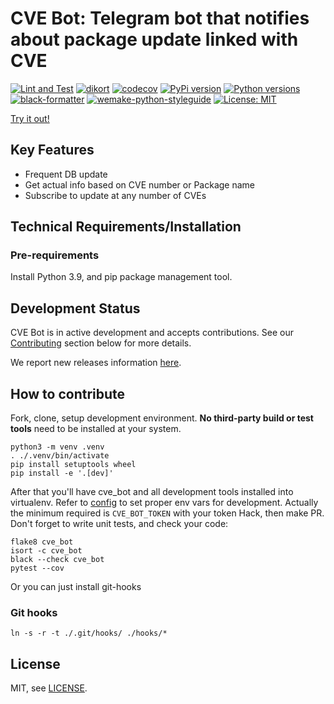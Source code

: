 # CVE Bot: Telegram bot that notifies about package update linked with CVE

[![Lint and Test](https://github.com/weastur/cve_bot/actions/workflows/lint_and_test.yaml/badge.svg)](https://github.com/weastur/cve_bot/actions/workflows/lint_and_test.yaml)
[![dikort](https://github.com/weastur/cve_bot/actions/workflows/dikort.yaml/badge.svg)](https://github.com/weastur/cve_bot/actions/workflows/dikort.yaml)
[![codecov](https://codecov.io/gh/weastur/cve_bot/branch/main/graph/badge.svg)](https://codecov.io/gh/weastur/cve_bot)
[![PyPi version](https://img.shields.io/pypi/v/cve_bot.svg)](https://pypi.org/project/cve_bot/)
[![Python versions](https://img.shields.io/pypi/pyversions/cve_bot)](https://pypi.org/project/cve_bot/)
[![black-formatter](https://img.shields.io/badge/code%20style-black-000000.svg)](https://github.com/psf/black)
[![wemake-python-styleguide](https://img.shields.io/badge/style-wemake-000000.svg)](https://github.com/wemake-services/wemake-python-styleguide)
[![License: MIT](https://img.shields.io/badge/License-MIT-yellow.svg)](https://opensource.org/licenses/MIT)

[Try it out!](https://t.me/packages_cve_bot)

## Key Features

- Frequent DB update
- Get actual info based on CVE number or Package name
- Subscribe to update at any number of CVEs

## Technical Requirements/Installation

### Pre-requirements

Install Python 3.9, and pip package management tool.

## Development Status

CVE Bot is in active development and accepts contributions. See our [Contributing](#how-to-contribute) section below for more details.

We report new releases information [here](https://github.com/weastur/cve_bot/releases).

## How to contribute

Fork, clone, setup development environment. **No third-party build or test tools** need to be installed at your system.

```shell
python3 -m venv .venv
. ./.venv/bin/activate
pip install setuptools wheel
pip install -e '.[dev]'
```

After that you'll have cve_bot and all development tools installed into virtualenv. Refer to [config](./cve_bot/config.py)
to set proper env vars for development. Actually the minimum required is `CVE_BOT_TOKEN` with your token
Hack, then make PR. Don't forget to write unit tests, and check your code:

```shell
flake8 cve_bot
isort -c cve_bot
black --check cve_bot
pytest --cov
```

Or you can just install git-hooks

### Git hooks

```shell
ln -s -r -t ./.git/hooks/ ./hooks/*
```

## License

MIT, see [LICENSE](./LICENSE).
